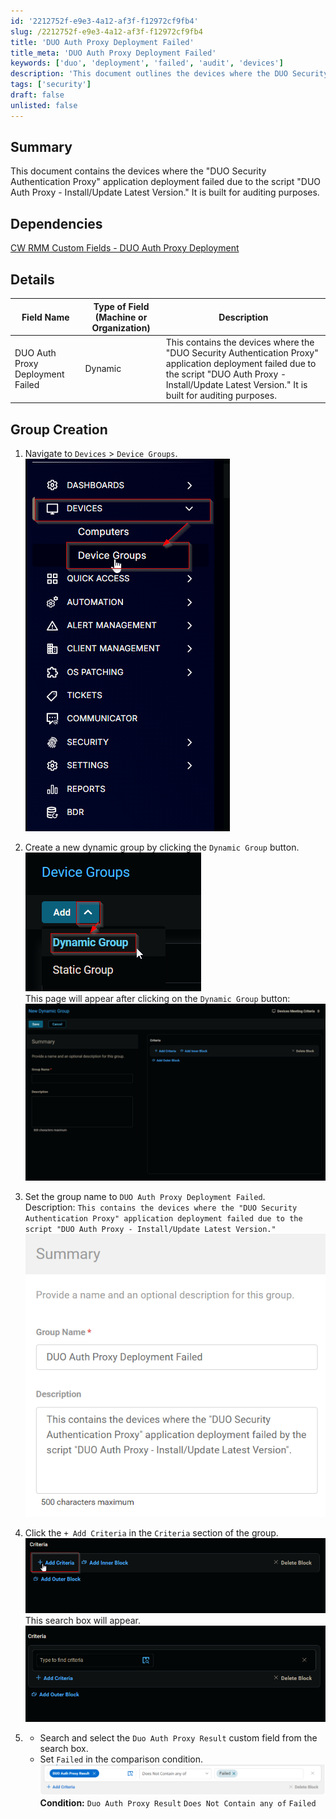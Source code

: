 ```yaml
---
id: '2212752f-e9e3-4a12-af3f-f12972cf9fb4'
slug: /2212752f-e9e3-4a12-af3f-f12972cf9fb4
title: 'DUO Auth Proxy Deployment Failed'
title_meta: 'DUO Auth Proxy Deployment Failed'
keywords: ['duo', 'deployment', 'failed', 'audit', 'devices']
description: 'This document outlines the devices where the DUO Security Authentication Proxy application deployment failed, providing details for auditing purposes and instructions for creating a dynamic group in ConnectWise RMM to track these failures.'
tags: ['security']
draft: false
unlisted: false
---
```


## Summary

This document contains the devices where the "DUO Security Authentication Proxy" application deployment failed due to the script "DUO Auth Proxy - Install/Update Latest Version." It is built for auditing purposes.

## Dependencies

[CW RMM Custom Fields - DUO Auth Proxy Deployment](/docs/94f21e35-d184-4fb5-9215-898bb367a0e9)

## Details

| Field Name                          | Type of Field (Machine or Organization) | Description                                                                                                                                             |
|-------------------------------------|-----------------------------------------|---------------------------------------------------------------------------------------------------------------------------------------------------------|
| DUO Auth Proxy Deployment Failed     | Dynamic                                 | This contains the devices where the "DUO Security Authentication Proxy" application deployment failed due to the script "DUO Auth Proxy - Install/Update Latest Version." It is built for auditing purposes. |

## Group Creation

1. Navigate to `Devices` > `Device Groups`.  
   ![Devices and Device Groups](../../../static/img/DUO-Auth-Proxy-Deployment-Failed/image_1.png)

2. Create a new dynamic group by clicking the `Dynamic Group` button.  
   ![Dynamic Group Button](../../../static/img/DUO-Auth-Proxy-Deployment-Failed/image_2.png)  
   This page will appear after clicking on the `Dynamic Group` button:  
   ![Dynamic Group Page](../../../static/img/DUO-Auth-Proxy-Deployment-Failed/image_3.png)

3. Set the group name to `DUO Auth Proxy Deployment Failed`.  
   Description: `This contains the devices where the "DUO Security Authentication Proxy" application deployment failed due to the script "DUO Auth Proxy - Install/Update Latest Version."`  
   ![Group Name and Description](../../../static/img/DUO-Auth-Proxy-Deployment-Failed/image_4.png)

4. Click the `+ Add Criteria` in the `Criteria` section of the group.  
   ![Add Criteria](../../../static/img/DUO-Auth-Proxy-Deployment-Failed/image_5.png)  
   This search box will appear.  
   ![Search Box](../../../static/img/DUO-Auth-Proxy-Deployment-Failed/image_6.png)

5. - Search and select the `Duo Auth Proxy Result` custom field from the search box.
   - Set `Failed` in the comparison condition.  
   ![Search and Select Custom Field](../../../static/img/DUO-Auth-Proxy-Deployment-Failed/image_7.png)  
   **Condition:** `Duo Auth Proxy Result` `Does Not Contain any of` `Failed`




